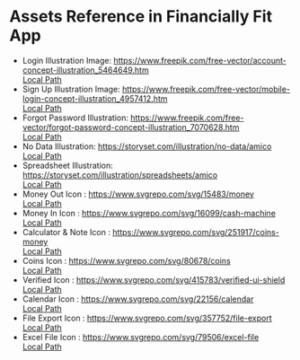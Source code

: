# Assets Reference in Financially Fit App

* Login Illustration Image: https://www.freepik.com/free-vector/account-concept-illustration_5464649.htm <br />
  [Local Path](/app/src/main/res/drawable/ic_account_amico.xml)<br />
* Sign Up Illustration Image: https://www.freepik.com/free-vector/mobile-login-concept-illustration_4957412.htm <br />
  [Local Path](/app/src/main/res/drawable/ic_mobile_login_amico.xml)<br />
* Forgot Password Illustration: https://www.freepik.com/free-vector/forgot-password-concept-illustration_7070628.htm <br />
  [Local Path](/app/src/main/res/drawable/ic_forgot_password_amico.xml)<br />
* No Data Illustration: https://storyset.com/illustration/no-data/amico <br />
  [Local Path](/app/src/main/res/drawable/ic_no_data_amico.xml)<br />
* Spreadsheet Illustration: https://storyset.com/illustration/spreadsheets/amico <br />
  [Local Path](/app/src/main/res/drawable/ic_spreadsheets_amico.xml)<br />
* Money Out Icon : https://www.svgrepo.com/svg/15483/money <br />
  [Local Path](/app/src/main/res/drawable/ic_moneyout_svgrepo_com.xml)<br />
* Money In Icon : https://www.svgrepo.com/svg/16099/cash-machine <br />
  [Local Path](/app/src/main/res/drawable/ic_moneyin_svgrepo_com.xml)<br />
* Calculator & Note Icon : https://www.svgrepo.com/svg/251917/coins-money<br />
  [Local Path](/app/src/main/res/drawable/ic_calc_note_svgrepo_com.xml)<br />
* Coins Icon : https://www.svgrepo.com/svg/80678/coins <br />
  [Local Path](/app/src/main/res/drawable/ic_coins_svgrepo_com.xml)<br />
* Verified Icon : https://www.svgrepo.com/svg/415783/verified-ui-shield <br />
  [Local Path](/app/src/main/res/drawable/ic_verified_svgrepo_com.xml)<br />
* Calendar Icon : https://www.svgrepo.com/svg/22156/calendar<br />
  [Local Path](/app/src/main/res/drawable/ic_calendar_svgrepo_com.xml)<br />
* File Export Icon : https://www.svgrepo.com/svg/357752/file-export<br />
  [Local Path](/app/src/main/res/drawable/ic_file_export_svgrepo_com.xml)<br />
* Excel File Icon : https://www.svgrepo.com/svg/79506/excel-file<br />
  [Local Path](/app/src/main/res/drawable/ic_excel_file_svgrepo_com.xml)<br />